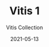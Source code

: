 ---
subtitle: "Vitis Collection"
image_secondary: "img/b1807670fd211bbf07ca4bcbb04762c0182fece1-2400x1200.png"
description: "Designed%20so%20that%20no%20two%20installations%20are%20exactly%20alike%2C%A0Vitis%2C%20is%20a%20draped%20modular%20statement%20chandelier%20with%20endless%20customizable%20possibilities.%20Its%20flexible%2C%20translucent%20cables%20accommodate%20blown-glass%20orbs%20at%20various%20heights%2C%20giving%20the%20appearance%20of%20lights%20floating%20in%20space."
category: "Chandeliers"
designer: "Rbw"
tags: 
  - "Chandeliers"
title: "Vitis 1"
href: "https://rbw.com/products/vitis-1/iv-cb-aa01-27-120_tr_dex"
image_primary: "img/VS-1_default.jpg"
manufacturer: "Rich Brilliant Willing"
slug: "/manufacturers/rbw/chandeliers/rbw-vitis-1"
date: "2021-05-13"
---